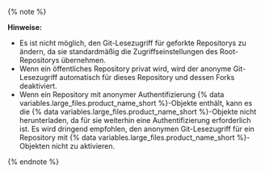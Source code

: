 {% note %}

**Hinweise:**
- Es ist nicht möglich, den Git-Lesezugriff für geforkte Repositorys zu ändern, da sie standardmäßig die Zugriffseinstellungen des Root-Repositorys übernehmen.
- Wenn ein öffentliches Repository privat wird, wird der anonyme Git-Lesezugriff automatisch für dieses Repository und dessen Forks deaktiviert.
- Wenn ein Repository mit anonymer Authentifizierung {% data variables.large_files.product_name_short %}-Objekte enthält, kann es die {% data variables.large_files.product_name_short %}-Objekte nicht herunterladen, da für sie weiterhin eine Authentifizierung erforderlich ist. Es wird dringend empfohlen, den anonymen Git-Lesezugriff für ein Repository mit {% data variables.large_files.product_name_short %}-Objekten nicht zu aktivieren.

{% endnote %}
